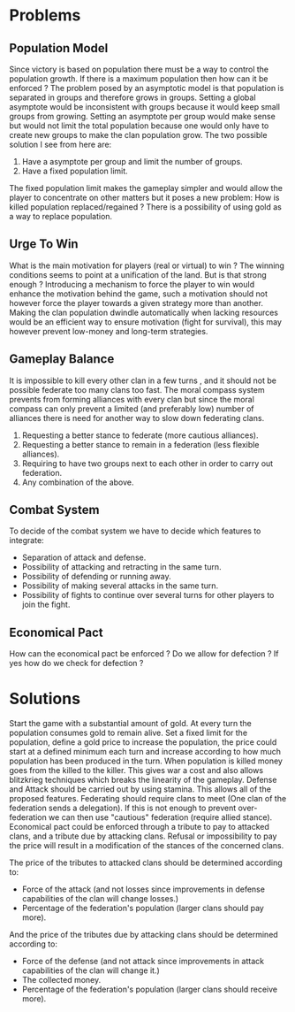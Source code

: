 # Problems #
## Population Model ##
Since victory is based on population there must be a way to control the population growth.
If there is a maximum population then how can it be enforced ?
The problem posed by an asymptotic model is that population is separated in groups and therefore grows in groups.  Setting a global asymptote would be inconsistent with groups because it would keep small groups from growing. Setting an asymptote per group would make sense but would not limit the total population because one would only have to create new groups to make the clan population grow. The two possible solution I see from here are:
  1. Have a asymptote per group and limit the number of groups.
  1. Have a fixed population limit.

The fixed population limit makes the gameplay simpler and would allow the player to concentrate on other matters but it poses a new problem: How is killed population replaced/regained ?
There is a possibility of using gold as a way to replace population.

## Urge To Win ##
What is the main motivation for players (real or virtual) to win ? The winning conditions seems to point at a unification of the land. But is that strong enough ? Introducing a mechanism to force the player to win would enhance the motivation behind the game, such a motivation should not however force the player towards a given strategy more than another.
Making the clan population dwindle automatically when lacking resources would be an efficient way to ensure motivation (fight for survival), this may however prevent low-money and long-term strategies.

## Gameplay Balance ##
It is impossible to kill every other clan in a few turns , and it should not be possible federate too many clans too fast. The moral compass system prevents from forming alliances with every clan but since the moral compass can only prevent a limited (and preferably low) number of alliances there is need for another way to slow down federating clans.
  1. Requesting a better stance to federate (more cautious alliances).
  1. Requesting a better stance to remain in a federation (less flexible alliances).
  1. Requiring to have two groups next to each other in order to carry out federation.
  1. Any combination of the above.

## Combat System ##
To decide of the combat system we have to decide which features to integrate:
  * Separation of attack and defense.
  * Possibility of attacking and retracting in the same turn.
  * Possibility of defending or running away.
  * Possibility of making several attacks in the same turn.
  * Possibility of fights to continue over several turns for other players to join the fight.

## Economical Pact ##
How can the economical pact be enforced ? Do we allow for defection ? If yes how do we check for defection ?

# Solutions #
Start the game with a substantial amount of gold.
At every turn the population consumes gold to remain alive.
Set a fixed limit for the population, define a gold price to increase the population, the price could start at a defined minimum each turn and increase according to how much population has been produced in the turn.
When population is killed money goes from the killed to the killer. This gives war a cost and also allows blitzkrieg techniques which breaks the linearity of the gameplay.
Defense and Attack should be carried out by using stamina. This allows all of the proposed features.
Federating should require clans to meet (One clan of the federation sends a delegation).
If this is not enough to prevent over-federation we can then use "cautious" federation (require allied stance).
Economical pact could be enforced through a tribute to pay to attacked clans, and a tribute due by attacking clans. Refusal or impossibility to pay the price will result in a modification of the stances of the concerned clans.

The price of the tributes to attacked clans should be determined according to:
  * Force of the attack (and not losses since improvements in defense capabilities of the clan will change losses.)
  * Percentage of the federation's population (larger clans should pay more).

And the price of the tributes due by attacking clans should be determined according to:
  * Force of the defense (and not attack since improvements in attack capabilities of the clan will change it.)
  * The collected money.
  * Percentage of the federation's population (larger clans should receive more).